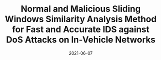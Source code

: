 ---
title: "Normal and Malicious Sliding Windows Similarity Analysis Method for Fast and Accurate IDS against DoS Attacks on In-Vehicle Networks"
collection: publications
permalink: /publication/entropy-manipulated-attacks
date: 2021-06-07
venue: 'IEEE Access'
paperurl: 'https://ieeexplore.ieee.org/stamp/stamp.jsp?arnumber=9007444'
citation: '<b>Shuji Ohira</b>, Araya Kibrom Desta, Ismail Arai, Hiroyuki Inoue, Kazutoshi Fujikawa, “Normal and Malicious Sliding Windows Similarity Analysis Method for Fast and Accurate IDS against DoS Attacks on In-Vehicle Networks,” <i>IEEE Access</i>, Vol.8, pp.42422-42435, Feb. 2020.'
---